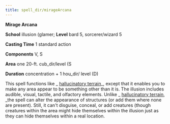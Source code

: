 ```yaml
---
title: spell_dir/mirageArcana
---
```

 **Mirage Arcana**

**School** illusion (glamer; **Level** bard 5, sorcerer/wizard 5

**Casting Time** 1 standard action

**Components** V, S

**Area** one 20-ft. cub_dir/level (S

**Duration** concentration + 1 hou_dir/ level (D)

This spell functions like _ [hallucinatory terrain](hallucinatoryTerrain#_hallucinatory-terrain)_, except that it enables you to make any area appear to be something other than it is. The illusion includes audible, visual, tactile, and olfactory elements. Unlike _ [hallucinatory terrain](hallucinatoryTerrain#_hallucinatory-terrain), _the spell can alter the appearance of structures (or add them where none are present). Still, it can't disguise, conceal, or add creatures (though creatures within the area might hide themselves within the illusion just as they can hide themselves within a real location.

